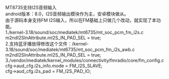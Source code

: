 MT8735支持I2S音频输入  
android版本：8.0，I2S音频输出模块作为主，安卓模块做从。  
由于源码本身支持FM I2S输入，所以在FM基础上只做几个改动，就实现了本功能。  
1./kernel-3.18/sound/soc/mediatek/mt6735/mt_soc_pcm_fm_i2s.c  
m2ndI2SInAttribute.mI2S_IN_PAD_SEL = true;  
2.支持蓝牙播放得修改这个文件：/kernel-3.18/sound/soc/mediatek/mt6735/mt_soc_pcm_fm_i2s_awb.c  
m2ndI2SInAttribute.mI2S_IN_PAD_SEL = true;  
3./vendor/mediatek/kernel_modules/connectivity/fmradio/core/fm_config.c  
cfg->aud_cfg.i2s_info.mode = FM_I2S_SLAVE;  
cfg->aud_cfg.i2s_pad = FM_I2S_PAD_IO;